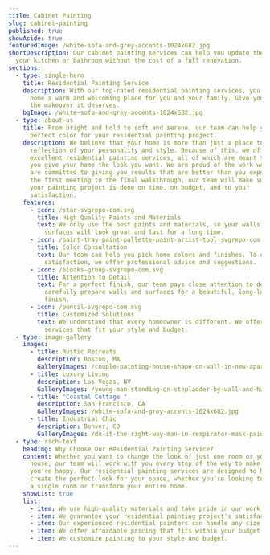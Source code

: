 ```yaml
---
title: Cabinet Painting
slug: cabinet-painting
published: true
showAside: true
featuredImage: /white-sofa-and-grey-accents-1024x682.jpg
shortDescription: Our cabinet painting services can help you update the look of
  your kitchen or bathroom without the cost of a full renovation.
sections:
  - type: single-hero
    title: Residential Painting Service
    description: With our top-rated residential painting services, you can make your
      home a warm and welcoming place for you and your family. Give your home
      the makeover it deserves.
    bgImage: /white-sofa-and-grey-accents-1024x682.jpg
  - type: about-us
    title: From bright and bold to soft and serene, our team can help you find the
      perfect color for your residential painting project.
    description: We believe that your home is more than just a place to live; it's a
      reflection of your personality and style. Because of this, we offer
      excellent residential painting services, all of which are meant to help
      you give your home the look you want. We are proud of the work we do and
      are committed to giving you results that are better than you expect. From
      the first meeting to the final walkthrough, our team will make sure that
      your painting project is done on time, on budget, and to your
      satisfaction.
    features:
      - icon: /star-svgrepo-com.svg
        title: High-Quality Paints and Materials
        text: We only use the best paints and materials, so your walls and other
          surfaces will look great and last for a long time.
      - icon: /paint-tray-paint-pallette-paint-artist-tool-svgrepo-com.svg
        title: Color Consultation
        text: Our team can help you pick home colors and finishes. To ensure your
          satisfaction, we offer professional advice and suggestions.
      - icon: /blocks-group-svgrepo-com.svg
        title: Attention to Detail
        text: For a perfect finish, our team pays close attention to details. We
          carefully prepare walls and surfaces for a beautiful, long-lasting
          finish.
      - icon: /pencil-svgrepo-com.svg
        title: Customized Solutions
        text: We understand that every homeowner is different. We offer painting
          services that fit your style and budget.
  - type: image-gallery
    images:
      - title: Rustic Retreats
        description: Boston, MA
        GalleryImages: /couple-painting-house-shape-on-wall-in-new-apartment.jpg
      - title: Luxury Living
        description: Las Vegas, NV
        GalleryImages: /young-man-standing-on-stepladder-by-wall-and-hanging-abstract-painting.jpg
      - title: "Coastal Cottage "
        description: San Francisco, CA
        GalleryImages: /white-sofa-and-grey-accents-1024x682.jpg
      - title: Industrial Chic
        description: Denver, CO
        GalleryImages: /do-it-the-right-way-man-in-respirator-mask-painting-wooden-planks-at-workshop.jpg
  - type: rich-text
    heading: Why Choose Our Residential Painting Service?
    content: Whether you want to change the look of just one room or your whole
      house, our team will work with you every step of the way to make sure
      you're happy. Our residential painting services are designed to help you
      create the perfect look for your space, whether you're looking to refresh
      a single room or transform your entire home.
    showList: true
    list:
      - item: We use high-quality materials and take pride in our work.
      - item: We guarantee your residential painting project's satisfaction.
      - item: Our experienced residential painters can handle any size project.
      - item: We offer affordable pricing that fits within your budget.
      - item: We customize painting to your style and budget.
---
```


